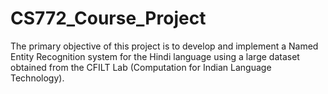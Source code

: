 # CS772_Course_Project
The primary objective of this project is to develop and implement a Named Entity Recognition system for the Hindi language using a large dataset obtained from the CFILT Lab (Computation for Indian Language Technology).
